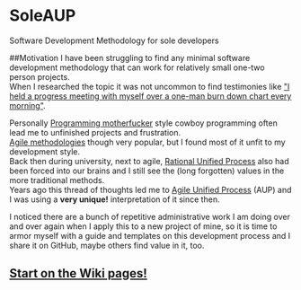 # SoleAUP
Software Development Methodology for sole developers

##Motivation
I have been struggling to find any minimal software development methodology that can work for relatively small one-two person projects.  
When I researched the topic it was not uncommon to find testimonies like ["I held a progress meeting with myself over a one-man burn down chart every morning"](http://programmers.stackexchange.com/questions/59713/best-development-methodology-for-one-person).  

Personally [Programming motherfucker](http://programming-motherfucker.com/) style cowboy programming often lead me to unfinished projects and frustration.  
[Agile methodologies](https://en.wikipedia.org/wiki/Agile_software_development) though very popular, but I found most of it unfit to my development style.  
Back then during university, next to agile, [Rational Unified Process](https://en.wikipedia.org/wiki/Rational_Unified_Process) also had been forced into our brains and I still see the (long forgotten) values in the more traditional methods.  
Years ago this thread of thoughts led me to [Agile Unified Process](http://www.ambysoft.com/unifiedprocess/agileUP.html) (AUP) and I was using a **very unique!** interpretation of it since then.  

I noticed there are a bunch of repetitive administrative work I am doing over and over again when I apply this to a new project of mine, so it is time to armor myself with a guide and templates on this development process and I share it on GitHub, maybe others find value in it, too.  

## [Start on the Wiki pages!](https://github.com/nopara73/SoleAUP/wiki)
